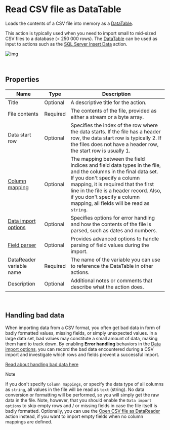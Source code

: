 # Read CSV file as DataTable

Loads the contents of a CSV file into memory as a [DataTable](https://learn.microsoft.com/en-us/dotnet/api/system.data.datatable).

This action is typically used when you need to import small to mid-sized CSV files to a database (< 250 000 rows). The [DataTable](https://learn.microsoft.com/en-us/dotnet/api/system.data.datatable) can be used as input to actions such as the [SQL Server Insert Data](../sql-server/insert-data.md) action.
<br/>

![img](https://profitbasedocs.blob.core.windows.net/flowimages/loadDT.png)

<br/>

## Properties
 
| Name                     | Type           | Description                                                                                          |
|--------------------------|----------------|------------------------------------------------------------------------------------------------------|
| Title                    | Optional       | A descriptive title for the action.                                                                  |
| File contents            | Required       | The contents of the file, provided as either a stream or a byte array.                              |
| Data start row           | Optional | Specifies the index of the row where the data starts. If the file has a header row, the data start row is typically 2. If the files does not have a header row, the start row is usually 1. |
| [Column mapping](configuration-properties/column-mapping.md) | Optional       | The mapping between the field indices and field data types in the file, and the columns in the final data set. If you don't specify a column mapping, it is required that the first line in the file is a header record. Also, if you don't specify a column mapping, all fields will be read as `string`. |
| [Data import options](configuration-properties/data-import-options.md)      | Optional       | Specifies options for error handling and how the contents of the file is parsed, such as dates and numbers. |
| [Field parser](configuration-properties/field-parser.md)             | Optional       | Provides advanced options to  handle parsing of field values during the import.                             |
| DataReader variable name | Required       | The name of the variable you can use to reference the DataTable in other actions.                   | 
| Description | Optional       | Additional notes or comments that describe what the action does. |

<br/>

## Handling bad data

When importing data from a CSV format, you often get bad data in form of badly formatted values, missing fields, or simply unexpected values.
In a large data set, bad values may constitute a small amount of data, making them hard to track down. 
By enabling **Error handling** behaviors in the [Data import options](configuration-properties/data-import-options.md), you can record the bad data encountered during a CSV import and investigate which rows and fields prevent a successful import.

[Read about handling bad data here](bad-data.md)

>[!NOTE]
> If you don't specify `Column mappings`, or specify the data type of all columns as `string`, all values in the file will be read as `text` (string). No data conversion or formatting will be performed, so you will simply get the raw data in the file. Note, however, that you should enable the `Data import options` to skip empty rows and / or missing fields in case the file itself is badly formatted. Optionally, you can use the [Open CSV file as DataReader](./open-csv-file-as-datareader.md) action instead, if you want to import empty fields when no column mappings are defined.